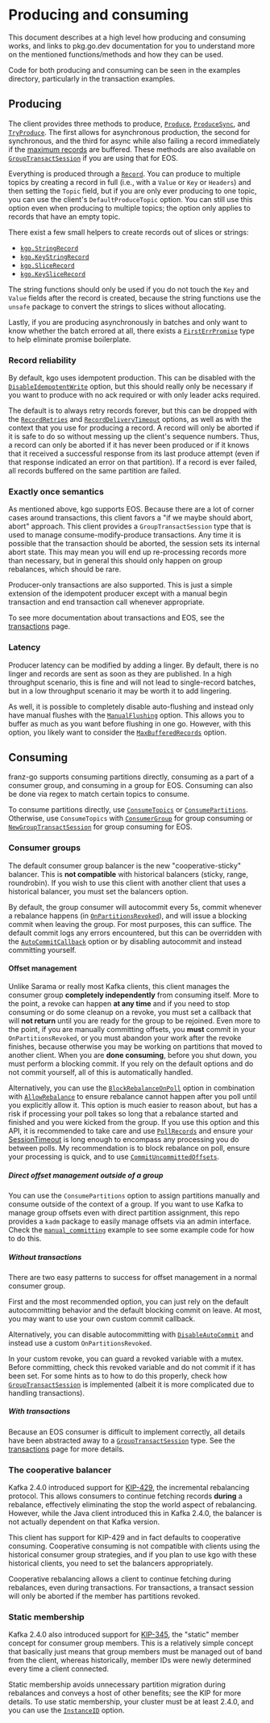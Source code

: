 Producing and consuming
===

This document describes at a high level how producing and consuming works, and
links to pkg.go.dev documentation for you to understand more on the mentioned
functions/methods and how they can be used.

Code for both producing and consuming can be seen in the examples directory,
particularly in the transaction examples.

## Producing

The client provides three methods to produce, [`Produce`][1],
[`ProduceSync`][2], and [`TryProduce`][TryProduce]. The first allows for
asynchronous production, the second for synchronous, and the third for async
while also failing a record immediately if the [maximum records][max_records]
are buffered. These methods are also available on [`GroupTransactSession`][3]
if you are using that for EOS.

Everything is produced through a [`Record`][4]. You can produce to multiple
topics by creating a record in full (i.e., with a `Value` or `Key` or
`Headers`) and then setting the `Topic` field, but if you are only ever
producing to one topic, you can use the client's `DefaultProduceTopic` option.
You can still use this option even when producing to multiple topics; the
option only applies to records that have an empty topic.

There exist a few small helpers to create records out of slices or strings:

* [`kgo.StringRecord`][5]
* [`kgo.KeyStringRecord`][6]
* [`kgo.SliceRecord`][7]
* [`kgo.KeySliceRecord`][8]

The string functions should only be used if you do not touch the `Key` and
`Value` fields after the record is created, because the string functions use
the `unsafe` package to convert the strings to slices without allocating.

Lastly, if you are producing asynchronously in batches and only want to know
whether the batch errored at all, there exists a [`FirstErrPromise`][9] type to
help eliminate promise boilerplate.

[1]: https://pkg.go.dev/github.com/twmb/franz-go/pkg/kgo#Client.Produce
[2]: https://pkg.go.dev/github.com/twmb/franz-go/pkg/kgo#Client.ProduceSync
[3]: https://pkg.go.dev/github.com/twmb/franz-go/pkg/kgo#GroupTransactSession
[4]: https://pkg.go.dev/github.com/twmb/franz-go/pkg/kgo#Record
[5]: https://pkg.go.dev/github.com/twmb/franz-go/pkg/kgo#StringRecord
[6]: https://pkg.go.dev/github.com/twmb/franz-go/pkg/kgo#KeyStringRecord
[7]: https://pkg.go.dev/github.com/twmb/franz-go/pkg/kgo#SliceRecord
[8]: https://pkg.go.dev/github.com/twmb/franz-go/pkg/kgo#KeySliceRecord
[9]: https://pkg.go.dev/github.com/twmb/franz-go/pkg/kgo#FirstErrPromise
[TryProduce]: https://pkg.go.dev/github.com/twmb/franz-go/pkg/kgo#Client.TryProduce
[max_records]: https://pkg.go.dev/github.com/twmb/franz-go/pkg/kgo#MaxBufferedRecords

### Record reliability

By default, kgo uses idempotent production. This can be disabled with the
[`DisableIdempotentWrite`][10] option, but this should really only be necessary
if you want to produce with no ack required or with only leader acks required.

[10]: https://pkg.go.dev/github.com/twmb/franz-go/pkg/kgo#DisableIdempotentWrite

The default is to always retry records forever, but this can be dropped with
the [`RecordRetries`][11] and [`RecordDeliveryTimeout`][12] options, as well as with
the context that you use for producing a record. A record will only be aborted
if it is safe to do so without messing up the client's sequence numbers. Thus,
a record can only be aborted if it has never been produced or if it knows that
it received a successful response from its last produce attempt (even if that
response indicated an error on that partition). If a record is ever failed, all
records buffered on the same partition are failed.

[11]: https://pkg.go.dev/github.com/twmb/franz-go/pkg/kgo#RecordRetries
[12]: https://pkg.go.dev/github.com/twmb/franz-go/pkg/kgo#RecordDeliveryTimeout

### Exactly once semantics

As mentioned above, kgo supports EOS. Because there are a lot of corner cases
around transactions, this client favors a "if we maybe should abort, abort"
approach. This client provides a `GroupTransactSession` type that is used
to manage consume-modify-produce transactions. Any time it is possible that
the transaction should be aborted, the session sets its internal abort state.
This may mean you will end up re-processing records more than necessary, but
in general this should only happen on group rebalances, which should be rare.

Producer-only transactions are also supported. This is just a simple extension
of the idempotent producer except with a manual begin transaction and end
transaction call whenever appropriate.

To see more documentation about transactions and EOS, see the
[transactions](./transactions.md) page.

### Latency

Producer latency can be modified by adding a linger. By default, there is no
linger and records are sent as soon as they are published. In a high throughput
scenario, this is fine and will not lead to single-record batches, but in a low
throughput scenario it may be worth it to add lingering.

As well, it is possible to completely disable auto-flushing and instead only
have manual flushes with the
[`ManualFlushing`](https://pkg.go.dev/github.com/twmb/franz-go/pkg/kgo#ManualFlushing)
option. This allows you to buffer as much as you want before flushing in one
go. However, with this option, you likely want to consider the
[`MaxBufferedRecords`](https://pkg.go.dev/github.com/twmb/franz-go/pkg/kgo#MaxBufferedRecords)
option.

## Consuming

franz-go supports consuming partitions directly, consuming as a part of a
consumer group, and consuming in a group for EOS. Consuming can also be done
via regex to match certain topics to consume.

To consume partitions directly, use [`ConsumeTopics`][13] or [`ConsumePartitions`][a]. Otherwise, use
`ConsumeTopics` with [`ConsumerGroup`][14] for group consuming or [`NewGroupTransactSession`][15]
for group consuming for EOS.

[13]: https://pkg.go.dev/github.com/twmb/franz-go/pkg/kgo#ConsumeTopics
[a]: https://pkg.go.dev/github.com/twmb/franz-go/pkg/kgo#ConsumePartitions
[14]: https://pkg.go.dev/github.com/twmb/franz-go/pkg/kgo#ConsumerGroup
[15]: https://pkg.go.dev/github.com/twmb/franz-go/pkg/kgo#NewGroupTransactSession

### Consumer groups

The default consumer group balancer is the new "cooperative-sticky" balancer.
This is **not compatible** with historical balancers (sticky, range, roundrobin).
If you wish to use this client with another client that uses a historical balancer,
you must set the balancers option.

By default, the group consumer will autocommit every 5s, commit whenever a
rebalance happens (in [`OnPartitionsRevoked`][16]), and will issue a blocking
commit when leaving the group. For most purposes, this can suffice. The default
commit logs any errors encountered, but this can be overridden with the
[`AutoCommitCallback`][16] option or by disabling autocommit and instead committing
yourself.

[16]: https://pkg.go.dev/github.com/twmb/franz-go/pkg/kgo#OnPartitionsRevoked
[17]: https://pkg.go.dev/github.com/twmb/franz-go/pkg/kgo#AutoCommitCallback

#### Offset management

Unlike Sarama or really most Kafka clients, this client manages the consumer
group **completely independently** from consuming itself. More to the point, a
revoke can happen **at any time** and if you need to stop consuming or do some
cleanup on a revoke, you must set a callback that will **not return** until you
are ready for the group to be rejoined. Even more to the point, if you are
manually committing offsets, you **must** commit in your `OnPartitionsRevoked`,
or you must abandon your work after the revoke finishes, because otherwise you
may be working on partitions that moved to another client. When you are **done
consuming**, before you shut down, you must perform a blocking commit. If you
rely on the default options and do not commit yourself, all of this is
automatically handled.

Alternatively, you can use the [`BlockRebalanceOnPoll`][BROP] option in
combination with [`AllowRebalance`][AR] to ensure rebalance cannot happen after
you poll until you explicitly allow it. This option is much easier to reason
about, but has a risk if processing your poll takes so long that a rebalance
started and finished and you were kicked from the group. If you use this option
and this API, it is recommended to take care and use [`PollRecords`][PR] and
ensure your [SessionTimeout][ST] is long enough to encompass any processing you
do between polls. My recommendation is to block rebalance on poll, ensure your
processing is quick, and to use [`CommitUncommittedOffsets`][CUO].

[BROP]: https://pkg.go.dev/github.com/twmb/franz-go/pkg/kgo#BlockRebalanceOnPoll
[AR]: https://pkg.go.dev/github.com/twmb/franz-go/pkg/kgo#Client.AllowRebalance
[PR]: https://pkg.go.dev/github.com/twmb/franz-go/pkg/kgo#Client.PollRecords
[ST]: https://pkg.go.dev/github.com/twmb/franz-go/pkg/kgo#SessionTimeout
[CUO]: https://pkg.go.dev/github.com/twmb/franz-go/pkg/kgo#Client.CommitUncommittedOffsets

##### Direct offset management outside of a group

You can use the `ConsumePartitions` option to assign partitions manually and
consume outside of the context of a group. If you want to use Kafka to manage
group offsets even with direct partition assignment, this repo provides a
`kadm` package to easily manage offsets via an admin interface. Check the
[`manual_committing`](../examples/manual_committing) example to see some
example code for how to do this.

##### Without transactions

There are two easy patterns to success for offset management in a normal
consumer group.

First and the most recommended option, you can just rely on the default
autocommitting behavior and the default blocking commit on leave. At most, you
may want to use your own custom commit callback.

Alternatively, you can disable autocommitting with [`DisableAutoCommit`][19]
and instead use a custom `OnPartitionsRevoked`.

[19]: https://pkg.go.dev/github.com/twmb/franz-go/pkg/kgo#DisableAutoCommit

In your custom revoke, you can guard a revoked variable with a mutex. Before
committing, check this revoked variable and do not commit if it has been set.
For some hints as to how to do this properly, check how
[`GroupTransactSession`][20] is implemented (albeit it is more complicated due
to handling transactions).

[20]: https://pkg.go.dev/github.com/twmb/franz-go/pkg/kgo#GroupTransactSession

##### With transactions

Because an EOS consumer is difficult to implement correctly, all details have
been abstracted away to a [`GroupTransactSession`][20] type. See the
[transactions](./transactions.md) page for more details.

### The cooperative balancer

Kafka 2.4.0 introduced support for [KIP-429][21], the incremental rebalancing
protocol. This allows consumers to continue fetching records **during** a
rebalance, effectively eliminating the stop the world aspect of rebalancing.
However, while the Java client introduced this in Kafka 2.4.0, the balancer
is not actually dependent on that Kafka version.

[21]: https://cwiki.apache.org/confluence/display/KAFKA/KIP-429%3A+Kafka+Consumer+Incremental+Rebalance+Protocol

This client has support for KIP-429 and in fact defaults to cooperative
consuming. Cooperative consuming is not compatible with clients using the
historical consumer group strategies, and if you plan to use kgo with these
historical clients, you need to set the balancers appropriately.

Cooperative rebalancing allows a client to continue fetching during rebalances,
even during transactions. For transactions, a transact session will only be
aborted if the member has partitions revoked.

### Static membership

Kafka 2.4.0 also introduced support for [KIP-345][22], the "static" member
concept for consumer group members. This is a relatively simple concept that
basically just means that group members must be managed out of band from the
client, whereas historically, member IDs were newly determined every time a
client connected.

[22]: https://cwiki.apache.org/confluence/display/KAFKA/KIP-345%3A+Introduce+static+membership+protocol+to+reduce+consumer+rebalances

Static membership avoids unnecessary partition migration during rebalances and
conveys a host of other benefits; see the KIP for more details. To use static
membership, your cluster must be at least 2.4.0, and you can use the
[`InstanceID`][23] option.

[23]: https://pkg.go.dev/github.com/twmb/franz-go/pkg/kgo#InstanceID
